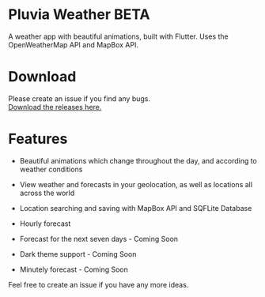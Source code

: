 # Pluvia Weather BETA
A weather app with beautiful animations, built with Flutter. Uses the OpenWeatherMap API and MapBox API.

# Download
Please create an issue if you find any bugs.\
[Download the releases here.](https://github.com/SpicyChair/pluvia_weather_flutter/releases)

# Features
* Beautiful animations which change throughout the day, and according to weather conditions
* View weather and forecasts in your geolocation, as well as locations all across the world
* Location searching and saving with MapBox API and SQFLite Database
* Hourly forecast

* Forecast for the next seven days - Coming Soon
* Dark theme support - Coming Soon
* Minutely forecast - Coming Soon

Feel free to create an issue if you have any more ideas.
